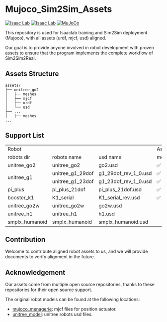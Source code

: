 # Mujoco_Sim2Sim_Assets
[![Isaac Lab](https://img.shields.io/badge/IsaacLab-2.2.0-silver)](https://isaac-sim.github.io/IsaacLab)
[![Isaac Lab](https://img.shields.io/badge/IsaacLab-2.1.1-silver)](https://isaac-sim.github.io/IsaacLab)
[![MuJoCo](https://img.shields.io/badge/MuJoCo-3.x-blue.svg)](https://mujoco.org/)

This repository is used for Isaaclab training and Sim2Sim deployment (Mujoco), with all assets (urdf, mjcf, usd) aligned.

Our goal is to provide anyone involved in robot development with proven assets to ensure that the program implements the complete workflow of Sim2Sim2Real.


## Assets Structure

```
assets/
├── unitree_go2
│   ├── meshes
│   ├── mjcf
│   ├── urdf
│   └── usd
├── ...
│   ├── meshes
...
```

## Support List

<table>
  <tr>
    <td colspan="3"> Robot </td>
    <td colspan="4"> Assets </td>
    <td colspan="2"> Align Test </td>
  </tr>
  <tr>
    <td> robots dir </td>
    <td> robots name </td>
    <td> usd name </td>
    <td> meshes </td>
    <td> urdf </td>
    <td> mjcf </td>
    <td> usd </td>
    <td> Isaaclab </td>
    <td> Mujoco </td>
  </tr>
  <tr>
    <td> unitree_go2 </td>
    <td> unitree_go2 </td>
    <td> go2.usd </td>
    <td> ✅ </td>
    <td> ❌ </td>
    <td> ✅ </td>
    <td> ✅ </td>
    <td> ✅ </td>
    <td> ✅ </td>
  </tr>
  <tr>
    <td rowspan="2">unitree_g1</td>
    <td> unitree_g1_29dof </td>
    <td> g1_29dof_rev_1_0.usd </td>
    <td> ✅ </td>
    <td> ✅ </td>
    <td> ✅ </td>
    <td> ✅ </td>
    <td> ✅ </td>
    <td> ✅ </td>
  </tr>
  <tr>
    <td> unitree_g1_23dof </td>
    <td> g1_23dof_rev_1_0.usd </td>
    <td> ✅ </td>
    <td> ✅ </td>
    <td> ✅ </td>
    <td> ✅ </td>
    <td> ✅ </td>
    <td> ✅ </td>
  </tr>
  <tr>
    <td> pi_plus </td>
    <td> pi_plus_21dof </td>
    <td> pi_plus_21dof.usd </td>
    <td> ✅ </td>
    <td> ✅ </td>
    <td> ✅ </td>
    <td> ✅ </td>
    <td> ✅ </td>
    <td>  </td>
  </tr>
  <tr>
    <td> booster_k1 </td>
    <td> K1_serial </td>
    <td> K1_serial_rev.usd </td>
    <td> ✅ </td>
    <td> ✅ </td>
    <td> ✅ </td>
    <td> ✅ </td>
    <td> ✅ </td>
    <td>  </td>
  </tr>
  <tr>
    <td> unitree_go2w </td>
    <td> unitree_go2w </td>
    <td> go2w.usd </td>
    <td>  </td>
    <td>  </td>
    <td>  </td>
    <td> ✅ </td>
    <td>  </td>
    <td>  </td>
  </tr>
  <tr>
    <td> unitree_h1 </td>
    <td> unitree_h1 </td>
    <td> h1.usd </td>
    <td>  </td>
    <td>  </td>
    <td>  </td>
    <td> ✅ </td>
    <td>  </td>
    <td>  </td>
  </tr>
  <tr>
    <td> smplx_humanoid </td>
    <td> smplx_humanoid </td>
    <td> smplx_humanoid.usd </td>
    <td>  </td>
    <td>  </td>
    <td> ✅ </td>
    <td> ✅ </td>
    <td>  </td>
    <td>  </td>
  </tr>
</table>



## Contribution

Welcome to contribute aligned robot assets to us, and we will provide documents to verify alignment in the future.

## Acknowledgement

Our assets come from multiple open source repositories, thanks to these repositories for their open source support.

The original robot models can be found at the following locations:

- [mujoco_menagerie](https://github.com/google-deepmind/mujoco_menagerie/tree/main): mjcf files for position actuator. 
- [unitree_model](https://huggingface.co/datasets/unitreerobotics/unitree_model/tree/main): unitree robots usd files.
